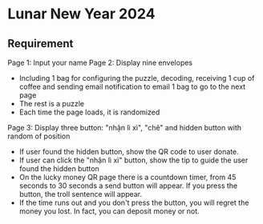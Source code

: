 # Lunar New Year 2024

## Requirement

Page 1: Input your name
Page 2: Display nine envelopes

- Including 1 bag for configuring the puzzle, decoding, receiving 1 cup of coffee and sending email notification to email
  1 bag to go to the next page
- The rest is a puzzle
- Each time the page loads, it is randomized

Page 3: Display three button: "nhận lì xì", "chê" and hidden button with random of position

- If user found the hidden button, show the QR code to user donate.
- If user can click the "nhận lì xì" button, show the tip to guide the user found the hidden button
- On the lucky money QR page there is a countdown timer, from 45 seconds to 30 seconds a send button will appear. If you press the button, the troll sentence will appear.
- If the time runs out and you don't press the button, you will regret the money you lost. In fact, you can deposit money or not.
